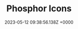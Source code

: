 ---
title: "Phosphor Icons"
link: "https://phosphoricons.com/"
date: "2023-05-12 09:38:56.138Z +0000"
description: "A flexible icon family for interfaces, diagrams, presentations — whatever, really."
category: "resources"
---